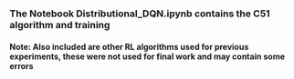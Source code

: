 ### The Notebook Distributional_DQN.ipynb contains the C51 algorithm and training

#### Note: Also included are other RL algorithms used for previous experiments, these were not used for final work and may contain some errors
